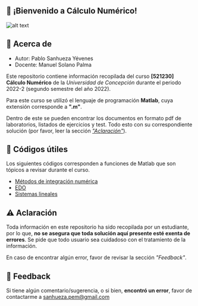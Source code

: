 ## 🚀 ¡Bienvenido a Cálculo Numérico!

![alt text](https://github.com/PabloSanhueza1/Codigos-Calculo-Numerico/blob/master/banner.jpg?raw=true)

## 📘 Acerca de
- Autor: Pablo Sanhueza Yévenes
- Docente: Manuel Solano Palma

Este repositorio contiene información recopilada del curso **[521230] Cálculo Numérico** de la *Universidad de Concepción* durante el periodo 2022-2 (segundo semestre del año 2022).

Para este curso se utilizó el lenguaje de programación **Matlab**, cuya extensión corresponde a **".m"**.

Dentro de este se pueden encontrar los documentos en formato pdf de laboratorios, listados de ejercicios y test. Todo esto con su correspondiente solución (por favor, leer la sección [*"Aclaración"*](#️-aclaración)).

## 📂 Códigos útiles

Los siguientes códigos corresponden a funciones de Matlab que son tópicos a revisar durante el curso.
 - [Métodos de integración numérica](https://github.com/PabloSanhueza1/Codigos-Calculo-Numerico/tree/master/Codigos%20utiles/Metodos%20de%20Integracion%20Numerica)
 - [EDO](https://github.com/PabloSanhueza1/Codigos-Calculo-Numerico/tree/master/Codigos%20utiles/EDO)
 - [Sistemas lineales](https://github.com/PabloSanhueza1/Codigos-Calculo-Numerico/tree/master/Codigos%20utiles/Sistemas%20lineales)


## ⚠️ Aclaración
Toda información en este repositorio ha sido recopilada por un estudiante, por lo que, **no se asegura que toda solución aquí presente esté exenta de errores**. Se pide que todo usuario sea cuidadoso con el tratamiento de la información.

En caso de encontrar algún error, favor de revisar la sección *"Feedback"*.

## 📧 Feedback

Si tiene algún comentario/sugerencia, o si bien, **encontró un error**, favor de contactarme a sanhueza.pem@gmail.com